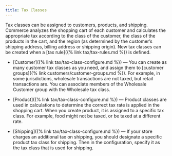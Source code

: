 ```yaml
---
title: Tax Classes
---
```


Tax classes can be assigned to customers, products, and shipping. Commerce analyzes the shopping cart of each customer and calculates the appropriate tax according to the class of the customer, the class of the products in the cart, and the region (as determined by the customer’s shipping address, billing address or shipping origin). New tax classes can be created when a [tax rule]({% link tax/tax-rules.md %}) is defined.

- [Customer]({% link tax/tax-class-configure.md %}) — You can create as many customer tax classes as you need, and assign them to [customer groups]({% link customers/customer-groups.md %}). For example, in some jurisdictions, wholesale transactions are not taxed, but retail transactions are. You can associate members of the Wholesale Customer group with the Wholesale tax class.

- [Product]({% link tax/tax-class-configure.md %}) — Product classes are used in calculations to determine the correct tax rate is applied in the shopping cart. When you create product, it is assigned to a specific tax class. For example, food might not be taxed, or be taxed at a different rate.

- [Shipping]({% link tax/tax-class-configure.md %}) — If your store charges an additional tax on shipping, you should designate a specific product tax class for shipping. Then in the configuration, specify it as the tax class that is used for shipping.
